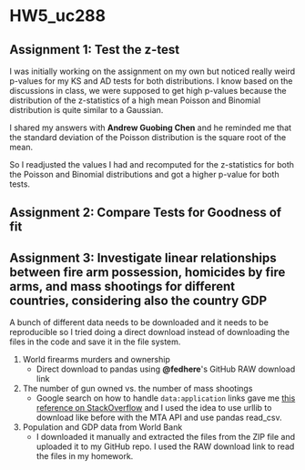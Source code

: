 # HW5_uc288

## Assignment 1: Test the z-test
I was initially working on the assignment on my own but noticed really weird p-values for my KS and AD tests for both distributions. I know based on the discussions in class, we were supposed to get high p-values because the distribution of the z-statistics of a high mean Poisson and Binomial distribution is quite similar to a Gaussian.

I shared my answers with **Andrew Guobing Chen** and he reminded me that the standard deviation of the Poisson distribution is the square root of the mean.

So I readjusted the values I had and recomputed for the z-statistics for both the Poisson and Binomial distributions and got a higher p-value for both tests.

## Assignment 2: Compare Tests for Goodness of fit


## Assignment 3: Investigate linear relationships between fire arm possession, homicides by fire arms, and mass shootings for different countries, considering also the country GDP
A bunch of different data needs to be downloaded and it needs to be reproducible so I tried doing a direct download instead of downloading the files in the code and save it in the file system.
1. World firearms murders and ownership
    * Direct download to pandas using **@fedhere**'s GitHub RAW download link
2. The number of gun owned vs. the number of mass shootings 
    * Google search on how to handle `data:application` links gave me [this reference on StackOverflow](https://stackoverflow.com/questions/41919181/python-download-file-with-pandas-urllib) and I used the idea to use urllib to download like before with the MTA API and use pandas read\_csv.
3. Population and GDP data from World Bank
    * I downloaded it manually and extracted the files from the ZIP file and uploaded it to my GitHub repo. I used the RAW download link to read the files in my homework.